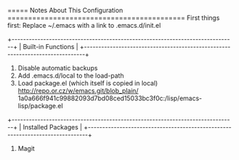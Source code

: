 ===== Notes About This Configuration ===========================================
First things first:
 Replace ~/.emacs with a link to .emacs.d/init.el

+------------------------------------------------------------------------------+
| Built-in Functions                                                           |
+------------------------------------------------------------------------------+
1. Disable automatic backups
2. Add .emacs.d/local to the load-path
3. Load package.el (which itself is copied in local)
http://repo.or.cz/w/emacs.git/blob_plain/
1a0a666f941c99882093d7bd08ced15033bc3f0c:/lisp/emacs-lisp/package.el

+------------------------------------------------------------------------------+
| Installed Packages                                                           |
+------------------------------------------------------------------------------+
1. Magit

